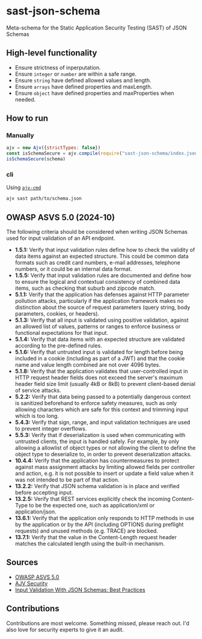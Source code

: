 # sast-json-schema
Meta-schema for the Static Application Security Testing (SAST) of JSON Schemas

## High-level functionality

- Ensure strictness of inperputation.
- Ensure `integer` or `number` are within a safe range.
- Ensure `string` have defined allowed values and length.
- Ensure `arrays` have defined properties and maxLength.
- Ensure `object` have defined properties and maxProperties when needed.

## How to run

### Manually

```javascript
ajv = new Ajv({strictTypes: false})
const isSchemaSecure = ajv.compile(require("sast-json-schema/index.json"))
isSchemaSecure(schema)
```

### cli
Using [`ajv-cmd`](https://github.com/willfarrell/ajv-cmd)
```bash
ajv sast path/to/schema.json
```

## OWASP ASVS 5.0 (2024-10)

The following criteria should be considered when writing JSON Schemas used for input validation of an API endpoint.

- **1.5.1:** Verify that input validation rules define how to check the validity of data items against an expected structure. This could be common data formats such as credit card numbers, e-mail addresses, telephone numbers, or it could be an internal data format.
- **1.5.5:** Verify that input validation rules are documented and define how to ensure the logical and contextual consistency of combined data items, such as checking that suburb and zipcode match.
- **5.1.1:** Verify that the application has defenses against HTTP parameter pollution attacks, particularly if the application framework makes no distinction about the source of request parameters (query string, body parameters, cookies, or headers).
- **5.1.3:** Verify that all input is validated using positive validation, against an allowed list of values, patterns or ranges to enforce business or functional expectations for that input.
- **5.1.4:** Verify that data items with an expected structure are validated according to the pre-defined rules.
- **5.1.6:** Verify that untrusted input is validated for length before being included in a cookie (including as part of a JWT) and that the cookie name and value length combined are not over 4096 bytes.
- **5.1.8:** Verify that the application validates that user-controlled input in HTTP request header fields does not exceed the server's maximum header field size limit (usually 4kB or 8kB) to prevent client-based denial of service attacks.
- **5.2.2:** Verify that data being passed to a potentially dangerous context is sanitized beforehand to enforce safety measures, such as only allowing characters which are safe for this context and trimming input which is too long.
- **5.4.3:** Verify that sign, range, and input validation techniques are used to prevent integer overflows.
- **5.5.3:** Verify that if deserialization is used when communicating with untrusted clients, the input is handled safely. For example, by only allowing a allowlist of object types or not allowing the client to define the object type to deserialize to, in order to prevent deserialization attacks.
- **10.4.4:** Verify that the application has countermeasures to protect against mass assignment attacks by limiting allowed fields per controller and action, e.g. it is not possible to insert or update a field value when it was not intended to be part of that action.
- **13.2.2:** Verify that JSON schema validation is in place and verified before accepting input.
- **13.2.5:** Verify that REST services explicitly check the incoming Content-Type to be the expected one, such as application/xml or application/json.
- **13.6.1:** Verify that the application only responds to HTTP methods in use by the application or by the API (including OPTIONS during preflight requests) and unused methods (e.g. TRACE) are blocked.
- **13.7.1:** Verify that the value in the Content-Length request header matches the calculated length using the built-in mechanism.

## Sources

- [OWASP ASVS 5.0](https://github.com/OWASP/ASVS/tree/master/5.0/en)
- [AJV Security](https://github.com/ajv-validator/ajv/blob/master/docs/security.md)
- [Input Validation With JSON Schemas: Best Practices](https://ventral.digital/posts/2021/2/20/input-validation-json-schemas-best-practices/)

## Contributions
Contributions are most welcome. Something missed, please reach out. I'd also love for security experts to give it an audit.
